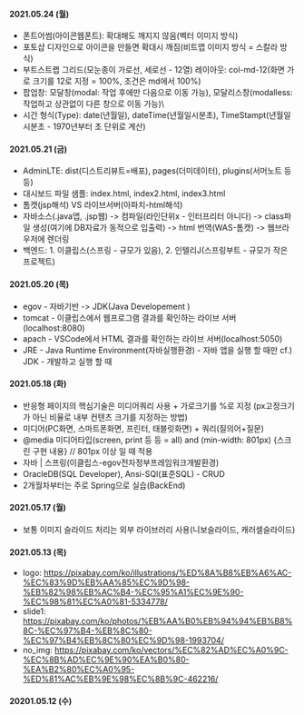 #### 2021.05.24 (월)

- 폰트어썸(아이콘웹폰트): 확대해도 깨지지 않음(벡터 이미지 방식)
- 포토샵 디자인으로 아이콘을 만들면 확대시 깨짐(비트맵 이미지 방식 = 스칼라 방식)
- 부트스트랩 그리드(모눈종이 가로선, 세로선 - 12열) 레이아웃: col-md-12(화면 가로 크기를 12로 지정 = 100%, 조건은 md에서 100%)
- 팝업창: 모달창(modal: 작업 후에만 다음으로 이동 가능), 모달리스창(modalless: 작업하고 상관없이 다른 창으로 이동 가능)\
- 시간 형식(Type): date(년월일), dateTime(년월일시분초), TimeStampt(년월일시분초 - 1970년부터 초 단위로 계산)

#### 2021.05.21 (금)

- AdminLTE: dist(디스트리뷰트=배포), pages(더미데이터), plugins(서머노트 등 등)
- 대시보드 파일 샘플: index.html, index2.html, index3.html
- 톰캣(jsp해석) VS 라이브서버(아파치-html해석)
- 자바소스(.java앱, .jsp웹) -> 컴파일(라인단위x - 인터프리터 아니다) -> class파일 생성(여기에 DB자료가 동적으로 입출력) -> html 번역(WAS-톰캣) -> 웹브라우저에 렌더링
- 백엔드: 1. 이클립스(스프링 - 규모가 있음), 2. 인텔리J(스프링부트 - 규모가 작은 프로젝트)

#### 2021.05.20 (목)

- egov - 자바기반 -> JDK(Java Developement )
- tomcat - 이클립스에서 웹프로그램 결과를 확인하는 라이브 서버(localhost:8080)
- apach - VSCode에서 HTML 결과를 확인하는 라이브 서버(localhost:5050)
- JRE - Java Runtime Environment(자바실행환경) - 자바 앱을 실행 할 때만 cf.) JDK - 개발하고 실행 할 때

#### 2021.05.18 (화)

- 반응형 페이지의 핵심기술은 미디어쿼리 사용 + 가로크기를 %로 지정 (px고정크기가 아닌 비율로 내부 컨텐츠 크기를 지정하는 방법)
- 미디어(PC화면, 스마트폰화면, 프린터, 태블릿화면) + 쿼리(질의어+질문)
- @media 미디어타입(screen, print 등 등 = all) and (min-width: 801px) {스크린 구현 내용} // 801px 이상 일 때 적용
- 자바 | 스프링(이클립스-egov전자정부프레임워크개발환경)
- OracleDB(SQL Developer), Ansi-SQl(표준SQL) - CRUD
- 2개월차부터는 주로 Spring으로 실습(BackEnd)

#### 2021.05.17 (월)

- 보통 이미지 슬라이드 처리는 외부 라이브러리 사용(니보슬라이드, 캐러셀슬라이드)

#### 2021.05.13 (목)

- logo: https://pixabay.com/ko/illustrations/%ED%8A%B8%EB%A6%AC-%EC%83%9D%EB%AA%85%EC%9D%98-%EB%82%98%EB%AC%B4-%EC%95%A1%EC%9E%90-%EC%98%81%EC%A0%81-5334778/
- slide1: https://pixabay.com/ko/photos/%EB%AA%B0%EB%94%94%EB%B8%8C-%EC%97%B4-%EB%8C%80-%EC%97%B4%EB%8C%80%EC%9D%98-1993704/
- no_img: https://pixabay.com/ko/vectors/%EC%82%AD%EC%A0%9C-%EC%8B%AD%EC%9E%90%EA%B0%80-%EA%B2%80%EC%A0%95-%ED%81%AC%EB%9E%98%EC%8B%9C-462216/

#### 20201.05.12 (수)
